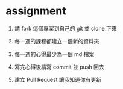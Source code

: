 # assignment

1. 請 fork 這個專案到自己的 git 並 clone 下來

2. 每一週的課程都建立一個新的資料夾

3. 每一週的心得最少為一個 md 檔案

4. 寫完心得後請寫 commit 並 push 回去

5. 建立 Pull Request 讓我知道你有更新
